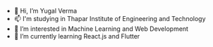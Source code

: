- 👋 Hi, I’m Yugal Verma
- 📫 I'm studying in Thapar Institute of Engineering and Technology
- 👀 I’m interested in Machine Learning and Web Development
- 🌱 I’m currently learning React.js and Flutter

<!---
Yugal308/Yugal308 is a ✨ special ✨ repository because its `README.md` (this file) appears on your GitHub profile.
You can click the Preview link to take a look at your changes.
--->
